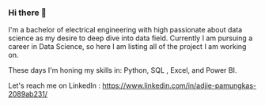 ### Hi there 👋

<!--
**ajiepamungkasep/ajiepamungkasep** is a ✨ _special_ ✨ repository because its `README.md` (this file) appears on your GitHub profile.

Here are some ideas to get you started:

- 🔭 I’m currently working on ...
- 🌱 I’m currently learning ...
- 👯 I’m looking to collaborate on ...
- 🤔 I’m looking for help with ...
- 💬 Ask me about ...
- 📫 How to reach me: ...
- 😄 Pronouns: ...
- ⚡ Fun fact: ...
-->
I'm a bachelor of electrical engineering with high passionate about data science as my desire to deep dive into data field. Currently I am pursuing a career in Data Science, so here I am listing all of the project I am working on.

These days I'm honing my skills in: Python, SQL , Excel, and Power BI.

Let's reach me on LinkedIn : https://www.linkedin.com/in/adjie-pamungkas-2089ab231/
